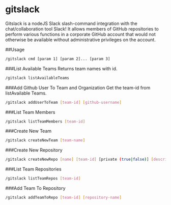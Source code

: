 # gitslack
Gitslack is a nodeJS Slack slash-command integration with the chat/collaboration tool Slack! It allows members of GitHub repositories to perform various functions in a corporate GitHub account that would not otherwise be available without administrative privileges on the account. 

##Usage

```bash
/gitslack cmd [param 1] [param 2]... [param 3]
```

###List Available Teams
Returns team names with id.
```bash
/gitslack listAvailableTeams
```

###Add Github User To Team and Organization
Get the team-id from listAvailable Teams.
```bash
/gitslack addUserToTeam [team-id] [github-username]
```

###List Team Members
```bash
/gitslack listTeamMembers [team-id]
```

###Create New Team
```bash
/gitslack createNewTeam [team-name]
```

###Create New Repository
```bash
/gitslack createNewRepo [name] [team-id] [private (true|false)] [description]
```

###List Team Repositories
```bash
/gitslack listTeamRepos [team-id]
```

###Add Team To Repository
```bash
/gitslack addTeamToRepo [team-id] [repository-name]
```

